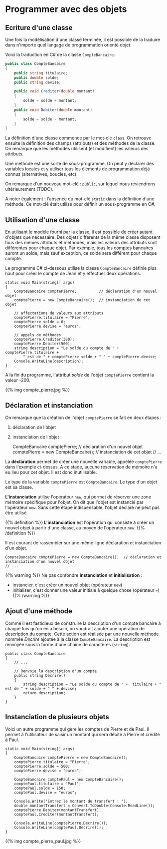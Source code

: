 Programmer avec des objets
==========================

Ecriture d'une classe
---------------------

Une fois la modélisation d'une classe terminée, il est possible de la traduire dans n'importe quel langage de programmation orienté objet.

Voici la traduction en C# de la classe `CompteBancaire`.

```csharp
public class CompteBancaire
{
    public string titulaire;
    public double solde;
    public string devise;

    public void Crediter(double montant)
    {
        solde = solde + montant;
    }
    public void Debiter(double montant)
    {
        solde = solde - montant;
    }
}
```

La définition d'une classe commence par le mot-clé `class`. On retrouve ensuite la définition des champs (attributs) et des méthodes de la classe. On remarque que les méthodes utilisent (et modifient) les valeurs des attributs.

Une méthode est une sorte de sous-programme. On peut y déclarer des variables locales et y utiliser tous les éléments de programmation déjà connus (alternatives, boucles, etc).

On remarque d'un nouveau mot-clé : `public`, sur lequel nous reviendrons ultérieurement (TODO).

A noter également : l'absence du mot-clé `static` dans la définition d'une méthode. Ce mot-clé était utilisé pour définir un sous-programme en C#.

Utilisation d'une classe
------------------------

En utilisant le modèle fourni par la classe, il est possible de créer autant d'objets que nécessaire. Des objets différents de la même classe disposent tous des mêmes attributs et méthodes, mais les valeurs des attributs sont différentes pour chaque objet. Par exemple, tous les comptes bancaires auront un solde, mais sauf exception, ce solde sera différent pour chaque compte.

Le programme C# ci-dessous utilise la classe `CompteBancaire` définie plus haut pour créer le compte de Jean et y effectuer deux opérations.

    static void Main(string[] args)
    {
        CompteBancaire comptePierre;          // déclaration d'un nouvel objet
        comptePierre = new CompteBancaire();  // instanciation de cet objet

        // affectations de valeurs aux attributs
        comptePierre.titulaire = "Pierre";
        comptePierre.solde = 0;
        comptePierre.devise = "euros";

        // appels de méthodes
        comptePierre.Crediter(300);
        comptePierre.Debiter(500);
        string description = "Le solde du compte de " + comptePierre.titulaire +
            " est de " + comptePierre.solde + " " + comptePierre.devise;
        Console.WriteLine(description);
    }

A la fin du programme, l'attribut *solde* de l'objet `comptePierre` contient la valeur -200.

{{% img compte_pierre.jpg %}}

Déclaration et instanciation
----------------------------

On remarque que la création de l'objet `comptePierre` se fait en deux étapes :

1.  déclaration de l'objet
2.  instanciation de l'objet

    CompteBancaire comptePierre;          // déclaration d'un nouvel objet
    comptePierre = new CompteBancaire();  // instanciation de cet objet
    // ...

La **déclaration** permet de créer une nouvelle variable, appelée `comptePierre` dans l'exemple ci-dessus. A ce stade, aucune réservation de mémoire n'a eu lieu pour cet objet. Il est donc inutilisable.

Le type de la variable `comptePierre` est `CompteBancaire`. Le type d'un objet est sa classe.

**L'instanciation** utilise l'opérateur `new`, qui permet de réserver une zone mémoire spécifique pour l'objet. On dit que l'objet est instancié par l'opérateur `new`. Sans cette étape indispensable, l'objet déclaré ne peut pas être utilisé.

{{% definition %}}
**L'instanciation** est l'opération qui consiste à créer un nouvel objet à partir d'une classe, au moyen de l'opérateur `new`.
{{% /definition %}}

Il est courant de rassembler sur une même ligne déclaration et instanciation d'un objet.

    CompteBancaire comptePierre = new CompteBancaire();  // déclaration et instanciation d'un nouvel objet
    // ...

{{% warning %}}
Ne pas confondre **instanciation** et **initialisation** :

* instancier, c'est créer un nouvel objet (opérateur ``new``)
* initialiser, c'est donner une valeur initiale à quelque chose (opérateur ``=``)
{{% /warning %}}

Ajout d'une méthode
-------------------

Comme il est fastidieux de construire la description d'un compte bancaire à chaque fois qu'on en a besoin, on voudrait ajouter une opération de description du compte. Cette action est réalisée par une nouvelle méthode nommée *Decrire* ajoutée à la classe `CompteBancaire`. La description est renvoyée sous la forme d'une chaîne de caractères (`string`).

    public class CompteBancaire
    {
        // ...

        // Renvoie la description d'un compte
        public string Decrire()
        {
            string description = "Le solde du compte de " +  titulaire + " est de " + solde + " " + devise;
            return description;
        }
    }

Instanciation de plusieurs objets
---------------------------------

Voici un autre programme qui gère les comptes de Pierre et de Paul. Il permet à l'utilisateur de saisir un montant qui sera débité à Pierre et crédité à Paul.

    static void Main(string[] args)
    {
        CompteBancaire comptePierre = new CompteBancaire();
        comptePierre.titulaire = "Pierre";
        comptePierre.solde = 500;
        comptePierre.devise = "euros";

        CompteBancaire comptePaul = new CompteBancaire();
        comptePaul.titulaire = "Paul";
        comptePaul.solde = 150;
        comptePaul.devise = "euros";

        Console.Write("Entrez le montant du transfert : ");
        double montantTransfert = Convert.ToDouble(Console.ReadLine());
        comptePierre.Debiter(montantTransfert);
        comptePaul.Crediter(montantTransfert);

        Console.WriteLine(comptePierre.Decrire());
        Console.WriteLine(comptePaul.Decrire());
    }

{{% img compte_pierre_paul.jpg %}}
